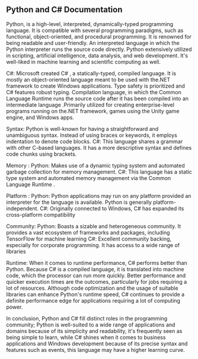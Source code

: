 ## Python and C# Documentation

Python, is a high-level, interpreted, dynamically-typed programming language. It is compatible with several programming paradigms, such as functional, object-oriented, and procedural programming. It is renowned for being readable and user-friendly. An interpreted language in which the Python interpreter runs the source code directly. Python extensively utilized in scripting, artificial intelligence, data analysis, and web development. It's well-liked in machine learning and scientific computing as well.

 C#: Microsoft created C# , a statically-typed, compiled language. It is mostly an object-oriented language meant to be used with the.NET framework to create Windows applications. Type safety is prioritized and C# features robust typing.  Compilation language, in which the Common Language Runtime runs the source code after it has been compiled into an intermediate language .Primarily utilized for creating enterprise-level programs running on the.NET framework, games using the Unity game engine, and Windows apps.

Syntax:
Python is well-known for having a straightforward and unambiguous syntax. Instead of using braces or keywords, it employs indentation to denote code blocks.
C#: This language shares a grammar with other C-based languages. It has a more descriptive syntax and defines code chunks using brackets.

Memory :
Python: Makes use of a dynamic typing system and automated garbage collection for memory management.
 C#: This language has a static type system and automated memory management via the Common Language Runtime .

Platform :
Python: Python applications may run on any platform provided an interpreter for the language is available. Python is generally platform-independent.
 C#: Originally connected to Windows, C# has expanded its cross-platform compatibility 

Community: 
Python: Boasts a sizable and heterogeneous community. It provides a vast ecosystem of frameworks and packages, including TensorFlow for machine learning 
C#: Excellent community backing, especially for corporate programming. It has access to a wide range of libraries

Runtime: 
When it comes to runtime performance, C# performs better than Python. Because C# is a compiled language, it is translated into machine code, which the processor can run more quickly. Better performance and quicker execution times are the outcomes, particularly for jobs requiring a lot of resources.
Although code optimization and the usage of suitable libraries can enhance Python's runtime speed, C# continues to provide a definite performance edge for applications requiring a lot of computing power.


In conclusion, Python and C# fill distinct roles in the programming community; Python is well-suited to a wide range of applications and domains because of its simplicity and readability, it's frequently seen as being simple to learn, while C# shines when it comes to business applications and Windows development because of its precise syntax and features such as events, this language may have a higher learning curve.

